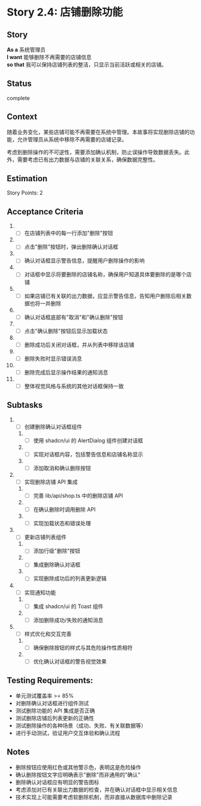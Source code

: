 # Story 2.4: 店铺删除功能

## Story

**As a** 系统管理员  
**I want** 能够删除不再需要的店铺信息  
**so that** 我可以保持店铺列表的整洁，只显示当前活跃或相关的店铺。

## Status

complete

## Context

随着业务变化，某些店铺可能不再需要在系统中管理。本故事将实现删除店铺的功能，允许管理员从系统中移除不再需要的店铺记录。

考虑到删除操作的不可逆性，需要添加确认机制，防止误操作导致数据丢失。此外，需要考虑已有出力数据与店铺的关联关系，确保数据完整性。

## Estimation

Story Points: 2

## Acceptance Criteria

1. - [ ] 在店铺列表中的每一行添加"删除"按钮
2. - [ ] 点击"删除"按钮时，弹出删除确认对话框
3. - [ ] 确认对话框显示警告信息，提醒用户删除操作的影响
4. - [ ] 对话框中显示将要删除的店铺名称，确保用户知道具体要删除的是哪个店铺
5. - [ ] 如果店铺已有关联的出力数据，应显示警告信息，告知用户删除后相关数据也将一并删除
6. - [ ] 确认对话框底部有"取消"和"确认删除"按钮
7. - [ ] 点击"确认删除"按钮后显示加载状态
8. - [ ] 删除成功后关闭对话框，并从列表中移除该店铺
9. - [ ] 删除失败时显示错误消息
10. - [ ] 删除完成后显示操作结果的通知消息
11. - [ ] 整体视觉风格与系统的其他对话框保持一致

## Subtasks

1. - [ ] 创建删除确认对话框组件
   1. - [ ] 使用 shadcn/ui 的 AlertDialog 组件创建对话框
   2. - [ ] 实现对话框内容，包括警告信息和店铺名称显示
   3. - [ ] 添加取消和确认删除按钮
2. - [ ] 实现删除店铺 API 集成
   1. - [ ] 完善 lib/api/shop.ts 中的删除店铺 API
   2. - [ ] 在确认删除时调用删除 API
   3. - [ ] 实现加载状态和错误处理
3. - [ ] 更新店铺列表组件
   1. - [ ] 添加行级"删除"按钮
   2. - [ ] 集成删除确认对话框
   3. - [ ] 实现删除成功后的列表更新逻辑
4. - [ ] 实现通知功能
   1. - [ ] 集成 shadcn/ui 的 Toast 组件
   2. - [ ] 添加删除成功/失败的通知消息
5. - [ ] 样式优化和交互完善
   1. - [ ] 确保删除按钮的样式与其危险操作性质相符
   2. - [ ] 优化确认对话框的警告视觉效果

## Testing Requirements:

- 单元测试覆盖率 >= 85%
- 对删除确认对话框进行组件测试
- 测试删除功能的 API 集成是否正确
- 测试删除店铺后列表更新的正确性
- 测试删除操作的各种场景（成功、失败、有关联数据等）
- 进行手动测试，验证用户交互体验和确认流程

## Notes

- 删除按钮应使用红色或其他警示色，表明这是危险操作
- 确认删除按钮文字应明确表示"删除"而非通用的"确认"
- 删除确认对话框应有明显的警告图标
- 考虑添加对已有关联出力数据的检查，并在确认对话框中显示相关信息
- 技术实现上可能需要考虑软删除机制，而非直接从数据库中删除记录
